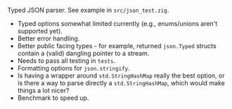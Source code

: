 Typed JSON parser. See example in `src/json_test.zig`. 

* Typed options somewhat limited currently (e.g., enums/unions aren't supported yet).
* Better error handling.
* Better public facing types - for example, returned `json.Typed` structs contain a (valid) dangling pointer to a stream.
* Needs to pass all testing in `tests`.
* Formatting options for `json.stringify`. 
* Is having a wrapper around `std.StringHashMap` really the best option, or is there a way to parse directly a `std.StringHashMap`, which would make things a lot nicer?
* Benchmark to speed up.